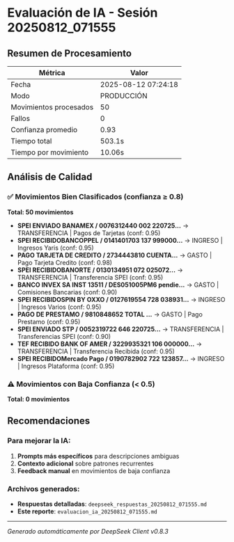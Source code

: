 # Evaluación de IA - Sesión 20250812_071555

## Resumen de Procesamiento

| Métrica | Valor |
|---------|-------|
| Fecha | 2025-08-12 07:24:18 |
| Modo | PRODUCCIÓN |
| Movimientos procesados | 50 |
| Fallos | 0 |
| Confianza promedio | 0.93 |
| Tiempo total | 503.1s |
| Tiempo por movimiento | 10.06s |

## Análisis de Calidad

### ✅ Movimientos Bien Clasificados (confianza ≥ 0.8)
**Total: 50 movimientos**

- **SPEI ENVIADO BANAMEX      / 0076312440  002 220725...** → TRANSFERENCIA | Pagos de Tarjetas (conf: 0.95)
- **SPEI RECIBIDOBANCOPPEL    / 0141401703  137 999000...** → INGRESO | Ingresos Yaris (conf: 0.95)
- **PAGO TARJETA DE CREDITO   /  2734443810     CUENTA...** → GASTO | Pago Tarjeta Credito (conf: 0.98)
- **SPEI RECIBIDOBANORTE      / 0130134951  072 025072...** → TRANSFERENCIA | Transferencia SPEI (conf: 0.95)
- **BANCO INVEX SA INST 13511 / DES051005PM6    pendie...** → GASTO | Comisiones Bancarias (conf: 0.90)
- **SPEI RECIBIDOSPIN BY OXXO / 0127619554  728 038931...** → INGRESO | Ingresos Varios (conf: 0.95)
- **PAGO DE PRESTAMO          / 9810848652      TOTAL ...** → GASTO | Pago Prestamo (conf: 0.95)
- **SPEI ENVIADO STP          / 0052319722  646 220725...** → TRANSFERENCIA | Transferencias SPEI (conf: 0.90)
- **TEF RECIBIDO BANK OF AMER / 3229935321  106 000000...** → TRANSFERENCIA | Transferencia Recibida (conf: 0.95)
- **SPEI RECIBIDOMercado Pago / 0190782902  722 123857...** → INGRESO | Ingresos Plataforma (conf: 0.95)


### ⚠️ Movimientos con Baja Confianza (< 0.5)
**Total: 0 movimientos**



## Recomendaciones

### Para mejorar la IA:
1. **Prompts más específicos** para descripciones ambiguas
2. **Contexto adicional** sobre patrones recurrentes  
3. **Feedback manual** en movimientos de baja confianza

### Archivos generados:
- **Respuestas detalladas**: `deepseek_respuestas_20250812_071555.md`
- **Este reporte**: `evaluacion_ia_20250812_071555.md`

---
*Generado automáticamente por DeepSeek Client v0.8.3*
